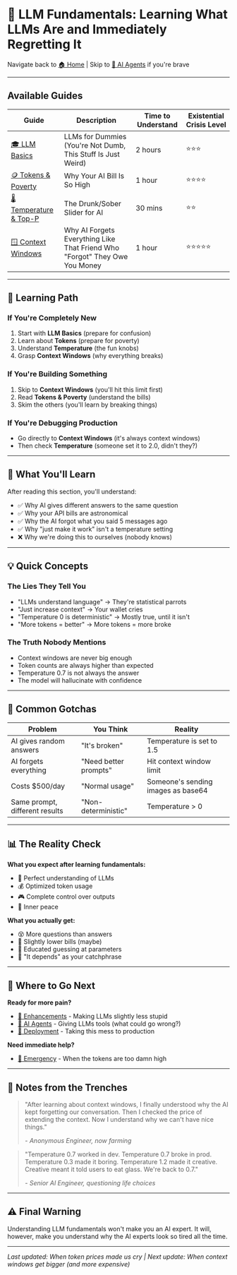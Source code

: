 # 🧠 LLM Fundamentals: Learning What LLMs Are and Immediately Regretting It

Navigate back to [🏠 Home](../) | Skip to [🤖 AI Agents](../agents/) if you're brave

---

## Available Guides

| Guide | Description | Time to Understand | Existential Crisis Level |
|-------|-------------|-------------------|-------------------------|
| [🎓 LLM Basics](./llm-basics.md) | LLMs for Dummies (You're Not Dumb, This Stuff Is Just Weird) | 2 hours | ⭐⭐⭐ |
| [🪙 Tokens & Poverty](./tokens-and-poverty.md) | Why Your AI Bill Is So High | 1 hour | ⭐⭐⭐⭐ |
| [🌡️ Temperature & Top-P](./parameters.md) | The Drunk/Sober Slider for AI | 30 mins | ⭐⭐ |
| [🪟 Context Windows](./context-windows.md) | Why AI Forgets Everything Like That Friend Who "Forgot" They Owe You Money | 1 hour | ⭐⭐⭐⭐⭐ |

---

## 🎯 Learning Path

### If You're Completely New
1. Start with **LLM Basics** (prepare for confusion)
2. Learn about **Tokens** (prepare for poverty)
3. Understand **Temperature** (the fun knobs)
4. Grasp **Context Windows** (why everything breaks)

### If You're Building Something
1. Skip to **Context Windows** (you'll hit this limit first)
2. Read **Tokens & Poverty** (understand the bills)
3. Skim the others (you'll learn by breaking things)

### If You're Debugging Production
- Go directly to **Context Windows** (it's always context windows)
- Then check **Temperature** (someone set it to 2.0, didn't they?)

---

## 🤔 What You'll Learn

After reading this section, you'll understand:
- ✅ Why AI gives different answers to the same question
- ✅ Why your API bills are astronomical
- ✅ Why the AI forgot what you said 5 messages ago
- ✅ Why "just make it work" isn't a temperature setting
- ❌ Why we're doing this to ourselves (nobody knows)

---

## 💡 Quick Concepts

### The Lies They Tell You
- "LLMs understand language" → They're statistical parrots
- "Just increase context" → Your wallet cries
- "Temperature 0 is deterministic" → Mostly true, until it isn't
- "More tokens = better" → More tokens = more broke

### The Truth Nobody Mentions
- Context windows are never big enough
- Token counts are always higher than expected
- Temperature 0.7 is not always the answer
- The model will hallucinate with confidence

---

## 🚨 Common Gotchas

| Problem | You Think | Reality |
|---------|----------|---------|
| AI gives random answers | "It's broken" | Temperature is set to 1.5 |
| AI forgets everything | "Need better prompts" | Hit context window limit |
| Costs $500/day | "Normal usage" | Someone's sending images as base64 |
| Same prompt, different results | "Non-deterministic" | Temperature > 0 |

---

## 📊 The Reality Check

**What you expect after learning fundamentals:**
- 🎯 Perfect understanding of LLMs
- 💰 Optimized token usage
- 🎮 Complete control over outputs
- 🧘 Inner peace

**What you actually get:**
- 😵 More questions than answers
- 💸 Slightly lower bills (maybe)
- 🎲 Educated guessing at parameters
- 🤷 "It depends" as your catchphrase

---

## 🔗 Where to Go Next

**Ready for more pain?**
- [📝 Enhancements](../enhancements/) - Making LLMs slightly less stupid
- [🤖 AI Agents](../agents/) - Giving LLMs tools (what could go wrong?)
- [🚢 Deployment](../huawei/deployment-guides/) - Taking this mess to production

**Need immediate help?**
- [🚨 Emergency](../emergency/) - When the tokens are too damn high

---

## 📝 Notes from the Trenches

> "After learning about context windows, I finally understood why the AI kept forgetting our conversation. Then I checked the price of extending the context. Now I understand why we can't have nice things."
> 
> *- Anonymous Engineer, now farming*

> "Temperature 0.7 worked in dev. Temperature 0.7 broke in prod. Temperature 0.3 made it boring. Temperature 1.2 made it creative. Creative meant it told users to eat glass. We're back to 0.7."
> 
> *- Senior AI Engineer, questioning life choices*

---

## ⚠️ Final Warning

Understanding LLM fundamentals won't make you an AI expert. It will, however, make you understand why the AI experts look so tired all the time.

---

*Last updated: When token prices made us cry | Next update: When context windows get bigger (and more expensive)*